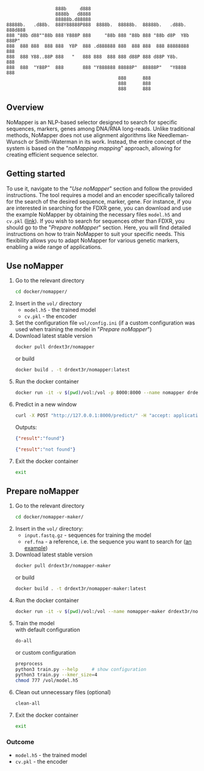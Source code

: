 ```
                  888b     d888                                             
                  8888b   d8888                                             
                  88888b.d88888                                             
88888b.   .d88b.  888Y88888P888  8888b.  88888b.  88888b.   .d88b.  888d888 
888 "88b d88""88b 888 Y888P 888     "88b 888 "88b 888 "88b d8P  Y8b 888P"   
888  888 888  888 888  Y8P  888 .d888888 888  888 888  888 88888888 888     
888  888 Y88..88P 888   "   888 888  888 888 d88P 888 d88P Y8b.     888     
888  888  "Y88P"  888       888 "Y888888 88888P"  88888P"   "Y8888  888     
                                         888      888                       
                                         888      888                       
                                         888      888                       
```

## Overview
NoMapper is an NLP-based selector designed to search for specific sequences, markers, genes among DNA/RNA long-reads. Unlike traditional methods, NoMapper does not use alignment algorithms like Needleman-Wunsch or Smith-Waterman in its work. Instead, the entire concept of the system is based on the "*noMapping mapping*" approach, allowing for creating efficient sequence selector.

## Getting started
To use it, navigate to the "*Use noMapper*" section and follow the provided instructions. The tool requires a model and an encoder specifically tailored for the search of the desired sequence, marker, gene. For instance, if you are interested in searching for the FDXR gene, you can download and use the example NoMapper by obtaining the necessary files `model.h5` and `cv.pkl` ([link](https://github.com/ZAEDPolSl/noMapper/releases/download/v0.1.0/FDXR.zip)). If you wish to search for sequences other than FDXR, you should go to the "*Prepare noMapper*" section. Here, you will find detailed instructions on how to train NoMapper to suit your specific needs. This flexibility allows you to adapt NoMapper for various genetic markers, enabling a wide range of applications.

## Use noMapper
1. Go to the relevant directory
    ```bash
    cd docker/nomapper/
    ```
2. Insert in the `vol/` directory
    - `model.h5` - the trained model
    - `cv.pkl` - the encoder
3. Set the configuration file `vol/config.ini` (if a custom configuration was used when training the model in "*Prepare noMapper*")
4. Download latest stable version
    ```bash
    docker pull drdext3r/nomapper
    ```  
    or build  
    ```bash
    docker build . -t drdext3r/nomapper:latest
    ```
5. Run the docker container
    ```bash
    docker run -it -v $(pwd)/vol:/vol -p 8000:8000 --name nomapper drdext3r/nomapper:latest
    ```
6. Predict in a new window
    ```bash
    curl -X POST "http://127.0.0.1:8000/predict/" -H "accept: application/json" -H "Content-Type: application/json" -d '{"seq": "<long-read>"}'
    ```
    Outputs:
    ```json
    {"result":"found"}
    ```
    ```json
    {"result":"not found"}
    ```
7. Exit the docker container
    ```bash
    exit
    ```

## Prepare noMapper
1. Go to the relevant directory
    ```bash
    cd docker/nomapper-maker/
    ```
2. Insert in the `vol/` directory:
    - `input.fastq.gz` - sequences for training the model
    - `ref.fna` - a reference, i.e. the sequence you want to search for ([an example](https://www.ncbi.nlm.nih.gov/nuccore/NC_000017.11?report=fasta&from=74862497&to=74872994&strand=true))
3. Download latest stable version
    ```bash
    docker pull drdext3r/nomapper-maker
    ```
    or build  
    ```bash
    docker build . -t drdext3r/nomapper-maker:latest
    ```
5. Run the docker container
    ```bash
    docker run -it -v $(pwd)/vol:/vol --name nomapper-maker drdext3r/nomapper-maker:latest
    ```
6. Train the model  
    with default configuration
    ```bash
    do-all
    ```
    or custom configuration   
    ```bash
    preprocess
    python3 train.py --help     # show configuration
    python3 train.py --kmer_size=4 
    chmod 777 /vol/model.h5
    ```    
7. Clean out unnecessary files (optional)
    ```bash
    clean-all
    ```
8. Exit the docker container
    ```bash
    exit
    ```
### Outcome
- `model.h5` - the trained model
- `cv.pkl` - the encoder
